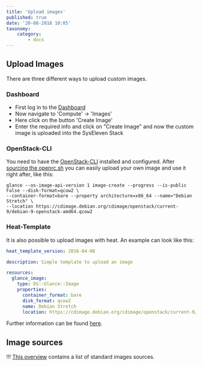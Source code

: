 ```yaml
---
title: 'Upload images'
published: true
date: '20-08-2018 10:05'
taxonomy:
    category:
        - docs
---
```


## Upload Images

There are three different ways to upload custom images.

### Dashboard

* First log in to the [Dashboard](https://dashboard.cloud.syseleven.net/horizon/project/)  
* Now navigate to 'Compute' -> 'Images'
* Here click on the button 'Create Image'
* Enter the required info and click on "Create Image" and now the custom image is uploaded into the SysEleven Stack

### OpenStack-CLI

You need to have the [OpenStack-CLI](../../03.Howtos/05.openstack-cli/docs.en.md) installed and configured.
After [sourcing the openrc.sh](../../02.Tutorials/03.api-access/docs.en.md) you can easily upload your own image and use it right after, like this:

```shell
glance --os-image-api-version 1 image-create --progress --is-public False --disk-format=qcow2 \
--container-format=bare --property architecture=x86_64 --name="Debian Stretch" \
--location https://cdimage.debian.org/cdimage/openstack/current-9/debian-9-openstack-amd64.qcow2
```

### Heat-Template

It is also possible to upload images with heat.
An example can look like this:

```yaml
heat_template_version: 2016-04-08

description: Simple template to upload an image

resources:
  glance_image:
    type: OS::Glance::Image
    properties:
      container_format: bare
      disk_format: qcow2
      name: Debian Stretch
      location: https://cdimage.debian.org/cdimage/openstack/current-9/debian-9-openstack-amd64.qcow2
```

Further information can be found [here](https://dashboard.cloud.syseleven.net/horizon/project/stacks/resource_types/OS::Glance::Image).

## Image sources

!!! [This overview](../../04.Reference/06.images/docs.en.md#image-sources) contains a list of standard images sources.